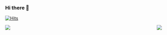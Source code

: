 ### Hi there 👋
[![Hits](https://hits.seeyoufarm.com/api/count/incr/badge.svg?url=https%3A%2F%2Fgithub.com%2Fwkdtjrrms0&count_bg=%2369B72A&title_bg=%23785805&icon=spring.svg&icon_color=%2369B72A&title=%EB%B0%A9%EB%AC%B8%EC%9E%90+%EC%88%98&edge_flat=false)](https://hits.seeyoufarm.com)

<!--
**wkdtjrrms0/wkdtjrrms0** is a ✨ _special_ ✨ repository because its `README.md` (this file) appears on your GitHub profile.

Here are some ideas to get you started:

- 🔭 I’m currently working on ...
- 🌱 I’m currently learning ...
- 👯 I’m looking to collaborate on ...
- 🤔 I’m looking for help with ...
- 💬 Ask me about ...
- 📫 How to reach me: ...
- 😄 Pronouns: ...
- ⚡ Fun fact: ...
-->
<img align='left' src="https://github-readme-stats.vercel.app/api?username=wkdtjrrms0">
<img align='right' src="http://mazassumnida.wtf/api/v2/generate_badge?boj=wkdtjrrms0">
